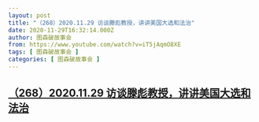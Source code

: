 ```yaml
---
layout: post
title: "（268）2020.11.29 访谈滕彪教授，讲讲美国大选和法治"
date: 2020-11-29T16:32:14.000Z
author: 图森破故事会
from: https://www.youtube.com/watch?v=iT5jAqmO8XE
tags: [ 图森破故事会 ]
categories: [ 图森破故事会 ]
---
```

<!--1606667534000-->
[（268）2020.11.29 访谈滕彪教授，讲讲美国大选和法治](https://www.youtube.com/watch?v=iT5jAqmO8XE)
------

<div>

</div>
